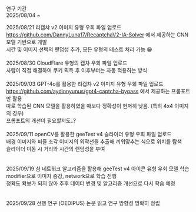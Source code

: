 연구 기간<br>
2025/08/04 ~

2025/08/21 리캡챠 v2 이미지 유형 우회 파일 업로드<br>
https://github.com/DannyLuna17/RecaptchaV2-IA-Solver 에서 제공하는 CNN 모델 기반으로 개발<br>
시간 및 이미지 선택의 랜덤성 추가, 모든 유형의 테스트 처리 가능 😀
<br><br>
2025/08/30 CloudFlare 유형의 캡챠 우회 파일 업로드<br>
사람이 직접 해결하여 쿠키 획득 후 이후부터는 자동 적용하는 방식
<br><br>
2025/09/03 GPT-4o를 활용한 리캡챠 v2 이미지 유형 우회 파일 업로드<br>
https://github.com/aydinnyunus/gpt4-captcha-bypass 에서 제공하는 프롬포트만 활용<br>
따로 학습된 CNN 모델을 활용하였을 때보다 정확성이 현저히 낮음. (특히 4x4 이미지의 경우)<br>
프롬포트의 개선이 필요할지도..?
<br><br>
2025/09/11 openCV를 활용한 geeTest v4 슬라이더 유형 우회 파일 업로드<br>
배경 이미지와 퍼즐 조각 이미지의 외곽선을 추출해 끼워맞추는 식으로 위치를 탐색<br>
슬라이더 이동 시 거리와 시간의 랜덤성을 부여<br>
<br><br>
2025/09/19 샴 네트워크 알고리즘을 활용해 geeTest v4 아이콘 유형 우회 모델 학습<br>
modifier으로 이미지 증강, network으로 학습 진행<br>
정확도 확보가 되지 않아 추후 데이터 변경 및 알고리즘 개선으로 다시 학습 예정<br>
<br><br>
2025/09/28 선행 연구 (OEDIPUS) 논문 읽고 연구 방향성 명확히 정립<br>
